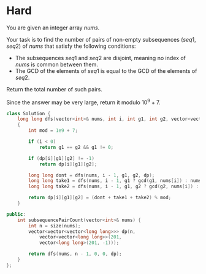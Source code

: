 # Hard

You are given an integer array $nums$.

Your task is to find the number of pairs of non-empty subsequences $(seq1, seq2)$ of $nums$ that satisfy the following conditions:

- The subsequences $seq1$ and $seq2$ are disjoint, meaning no index of $nums$ is common between them.
- The GCD of the elements of $seq1$ is equal to the GCD of the elements of $seq2$.

Return the total number of such pairs.

Since the answer may be very large, return it modulo $10^9 + 7$.

```cpp
class Solution {
    long long dfs(vector<int>& nums, int i, int g1, int g2, vector<vector<vector<long long>>>& dp)
    {
        int mod = 1e9 + 7;

        if (i < 0)
            return g1 == g2 && g1 != 0;

        if (dp[i][g1][g2] != -1)
            return dp[i][g1][g2];

        long long dont = dfs(nums, i - 1, g1, g2, dp);
        long long take1 = dfs(nums, i - 1, g1 ? gcd(g1, nums[i]) : nums[i], g2, dp);
        long long take2 = dfs(nums, i - 1, g1, g2 ? gcd(g2, nums[i]) : nums[i], dp);

        return dp[i][g1][g2] = (dont + take1 + take2) % mod;
    }

public:
    int subsequencePairCount(vector<int>& nums) {
        int n = size(nums);
        vector<vector<vector<long long>>> dp(n, 
            vector<vector<long long>>(201, 
            vector<long long>(201, -1)));

        return dfs(nums, n - 1, 0, 0, dp);
    }
};
```
